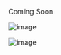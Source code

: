 Coming Soon

![image](https://github.com/cdeck95/fotf-dashboard-new/assets/14206982/213177e5-2040-4e3a-8792-c9bb7577d489)

![image](https://github.com/cdeck95/fotf-dashboard-new/assets/14206982/6540de12-89e2-4ab0-aa77-3f0a2382f97a)

